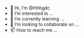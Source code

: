 - 👋 Hi, I’m @Hhhgdc
- 👀 I’m interested in ...
- 🌱 I’m currently learning ...
- 💞️ I’m looking to collaborate on ...
- 📫 How to reach me ...

<!---
Hhhgdc/Hhhgdc is a ✨ special ✨ repository because its `README.md` (this file) appears on your GitHub profile.
You can click the Preview link to take a look at your changes.
--->
